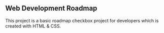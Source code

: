 ## Web Development Roadmap

This project is a basic roadmap checkbox project for developers which is created with HTML & CSS.
